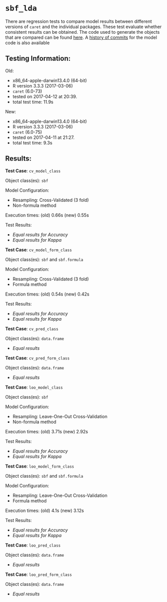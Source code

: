 `sbf_lda`
===== 

There are regression tests to compare model results between different versions of `caret` and the individual packages. These test evaluate whether consistent results can be obtained. The code used to generate the objects that are compared can be found [here](https://github.com/topepo/caret/blob/master/RegressionTests/Code/sbf_lda.R).
A [history of commits](https://github.com/topepo/caret/commits/master/models/files/sbf_lda.R) for the model code is also available

Testing Information:
---------

Old:

 * x86_64-apple-darwin13.4.0 (64-bit)
 * R version 3.3.3 (2017-03-06)
 * `caret` (6.0-73)
 * tested on 2017-04-12 at 20:39. 
 * total test time: 11.9s


New:

 * x86_64-apple-darwin13.4.0 (64-bit)
 * R version 3.3.3 (2017-03-06)
 * `caret` (6.0-75)
 * tested on 2017-04-11 at 21:27. 
 * total test time: 9.3s


Results:
---------

**Test Case**: `cv_model_class`

Object class(es): `sbf`

Model Configuration:

 * Resampling: Cross-Validated (3 fold)
 * Non-formula method


Execution times: (old) 0.66s (new) 0.55s

Test Results:

 * _Equal results for Accuracy_
 * _Equal results for Kappa_

**Test Case**: `cv_model_form_class`

Object class(es): `sbf` and `sbf.formula`

Model Configuration:

 * Resampling: Cross-Validated (3 fold)
 * Formula method


Execution times: (old) 0.54s (new) 0.42s

Test Results:

 * _Equal results for Accuracy_
 * _Equal results for Kappa_

**Test Case**: `cv_pred_class`

Object class(es): `data.frame`

 * _Equal results_

**Test Case**: `cv_pred_form_class`

Object class(es): `data.frame`

 * _Equal results_

**Test Case**: `loo_model_class`

Object class(es): `sbf`

Model Configuration:

 * Resampling: Leave-One-Out Cross-Validation
 * Non-formula method


Execution times: (old) 3.71s (new) 2.92s

Test Results:

 * _Equal results for Accuracy_
 * _Equal results for Kappa_

**Test Case**: `loo_model_form_class`

Object class(es): `sbf` and `sbf.formula`

Model Configuration:

 * Resampling: Leave-One-Out Cross-Validation
 * Formula method


Execution times: (old) 4.1s (new) 3.12s

Test Results:

 * _Equal results for Accuracy_
 * _Equal results for Kappa_

**Test Case**: `loo_pred_class`

Object class(es): `data.frame`

 * _Equal results_

**Test Case**: `loo_pred_form_class`

Object class(es): `data.frame`

 * _Equal results_

